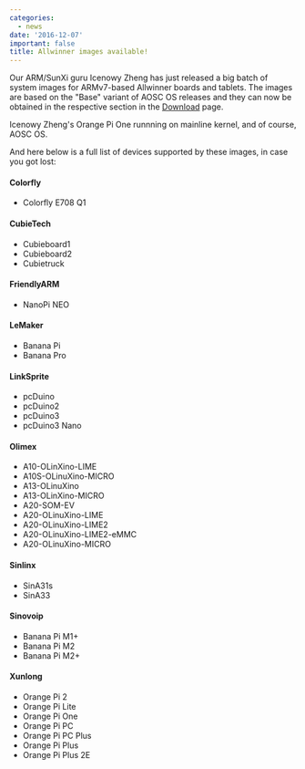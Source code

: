 ```yaml
---
categories:
  - news
date: '2016-12-07'
important: false
title: Allwinner images available!
---
```



Our ARM/SunXi guru Icenowy Zheng has just released a big batch of system images for ARMv7-based Allwinner boards and tablets. The images are based on the "Base" variant of AOSC OS releases and they can now be obtained in the respective section in the [Download](/en-us/download#aosc-os-download) page.

<!-- ![icenowy-opi1](/assets/news/opi1.jpg) -->

Icenowy Zheng's Orange Pi One runnning on mainline kernel, and of course, AOSC OS.

And here below is a full list of devices supported by these images, in case you got lost:

#### Colorfly

- Colorfly E708 Q1

#### CubieTech

- Cubieboard1
- Cubieboard2
- Cubietruck

#### FriendlyARM

- NanoPi NEO

#### LeMaker

- Banana Pi
- Banana Pro

#### LinkSprite

- pcDuino
- pcDuino2
- pcDuino3
- pcDuino3 Nano

#### Olimex

- A10-OLinXino-LIME
- A10S-OLinuXino-MICRO
- A13-OLinuXino
- A13-OLinXino-MICRO
- A20-SOM-EV
- A20-OLinuXino-LIME
- A20-OLinuXino-LIME2
- A20-OLinuXino-LIME2-eMMC
- A20-OLinuXino-MICRO

#### Sinlinx

- SinA31s
- SinA33

#### Sinovoip

- Banana Pi M1+
- Banana Pi M2
- Banana Pi M2+

#### Xunlong

- Orange Pi 2
- Orange Pi Lite
- Orange Pi One
- Orange Pi PC
- Orange Pi PC Plus
- Orange Pi Plus
- Orange Pi Plus 2E
